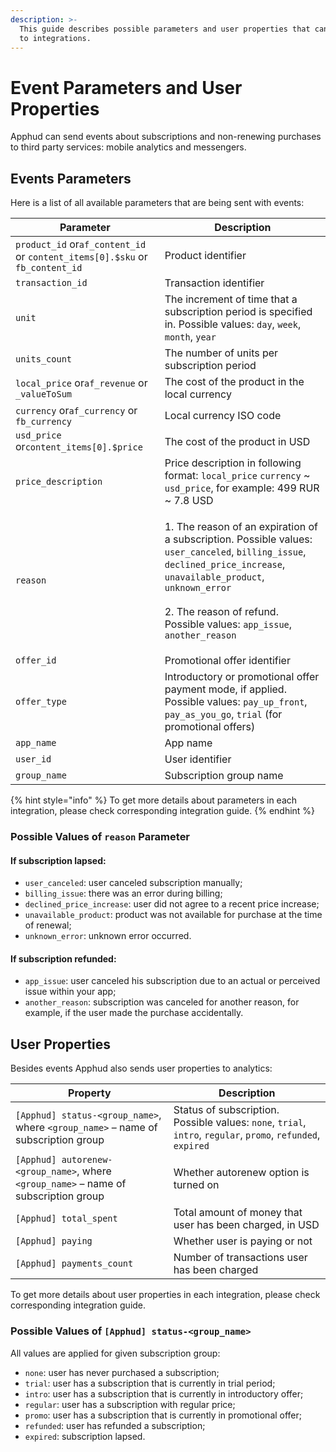 ```yaml
---
description: >-
  This guide describes possible parameters and user properties that can be sent
  to integrations.
---
```


# Event Parameters and User Properties

Apphud can send events about subscriptions and non-renewing purchases to third party services: mobile analytics and messengers.

## Events Parameters

Here is a list of all available parameters that are being sent with events:

| Parameter                                                                    | Description                                                                                                                                                                                                                                                                                                                               |
| ---------------------------------------------------------------------------- | ----------------------------------------------------------------------------------------------------------------------------------------------------------------------------------------------------------------------------------------------------------------------------------------------------------------------------------------- |
| `product_id` or`af_content_id` or `content_items[0].$sku` or `fb_content_id` | Product identifier                                                                                                                                                                                                                                                                                                                        |
| `transaction_id`                                                             | Transaction identifier                                                                                                                                                                                                                                                                                                                    |
| `unit`                                                                       | The increment of time that a subscription period is specified in. Possible values: `day`, `week`, `month`, `year`                                                                                                                                                                                                                         |
| `units_count`                                                                | The number of units per subscription period                                                                                                                                                                                                                                                                                               |
| `local_price` or`af_revenue` or `_valueToSum`                                | The cost of the product in the local currency                                                                                                                                                                                                                                                                                             |
| `currency` or`af_currency` or `fb_currency`                                  | Local currency ISO code                                                                                                                                                                                                                                                                                                                   |
| `usd_price` or`content_items[0].$price`                                      | The cost of the product in USD                                                                                                                                                                                                                                                                                                            |
| `price_description`                                                          | Price description in following format: `local_price` `currency` \~ `usd_price`, for example: 499 RUR \~ 7.8 USD                                                                                                                                                                                                                           |
| `reason`                                                                     | <p>1. The reason of an expiration of a subscription. Possible values: <code>user_canceled</code>, <code>billing_issue</code>, <code>declined_price_increase</code>, <code>unavailable_product</code>, <code>unknown_error</code><br><br>2. The reason of refund. Possible values: <code>app_issue</code>, <code>another_reason</code></p> |
| `offer_id`                                                                   | Promotional offer identifier                                                                                                                                                                                                                                                                                                              |
| `offer_type`                                                                 | Introductory or promotional offer payment mode, if applied. Possible values: `pay_up_front`, `pay_as_you_go`, `trial` (for promotional offers)                                                                                                                                                                                            |
| `app_name`                                                                   | App name                                                                                                                                                                                                                                                                                                                                  |
| `user_id`                                                                    | User identifier                                                                                                                                                                                                                                                                                                                           |
| `group_name`                                                                 | Subscription group name                                                                                                                                                                                                                                                                                                                   |

{% hint style="info" %}
To get more details about parameters in each integration, please check corresponding integration guide.
{% endhint %}

### Possible Values of `reason` Parameter

#### If subscription lapsed:

* `user_canceled`: user canceled subscription manually;
* `billing_issue`: there was an error during billing;
* `declined_price_increase`: user did not agree to a recent price increase;
* `unavailable_product`: product was not available for purchase at the time of renewal;
* `unknown_error`: unknown error occurred.

#### If subscription refunded:

* `app_issue`: user canceled his subscription due to an actual or perceived issue within your app;
* `another_reason`: subscription was canceled for another reason, for example, if the user made the purchase accidentally.

## User Properties

Besides events Apphud also sends user properties to analytics:

| Property                                                                             | Description                                                                                                  |
| ------------------------------------------------------------------------------------ | ------------------------------------------------------------------------------------------------------------ |
| `[Apphud] status-<group_name>`, where `<group_name>` – name of subscription group    | Status of subscription. Possible values: `none`, `trial`, `intro`, `regular`, `promo`, `refunded`, `expired` |
| `[Apphud] autorenew-<group_name>`, where `<group_name>` – name of subscription group | Whether autorenew option is turned on                                                                        |
| `[Apphud] total_spent`                                                               | Total amount of money that user has been charged, in USD                                                     |
| `[Apphud] paying`                                                                    | Whether user is paying or not                                                                                |
| `[Apphud] payments_count`                                                            | Number of transactions user has been charged                                                                 |

To get more details about user properties in each integration, please check corresponding integration guide.

### Possible Values of `[Apphud] status-<group_name>`

All values are applied for given subscription group:

* `none`: user has never purchased a subscription;
* `trial`: user has a subscription that is currently in trial period;
* `intro`: user has a subscription that is currently in introductory offer;
* `regular`: user has a subscription with regular price;
* `promo`: user has a subscription that is currently in promotional offer;
* `refunded`: user has refunded a subscription;
* `expired`: subscription lapsed.
